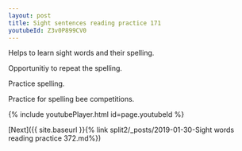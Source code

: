 ```yaml
---
layout: post
title: Sight sentences reading practice 171
youtubeId: Z3v0P899CV0
---
```

 
 
Helps to learn sight words and their spelling.

Opportunitiy to repeat the spelling. 

Practice spelling. 
 
Practice for spelling bee competitions. 
 
{% include youtubePlayer.html id=page.youtubeId %}
 
 

[Next]({{ site.baseurl }}{% link  split2/_posts/2019-01-30-Sight words reading practice 372.md%})
 
